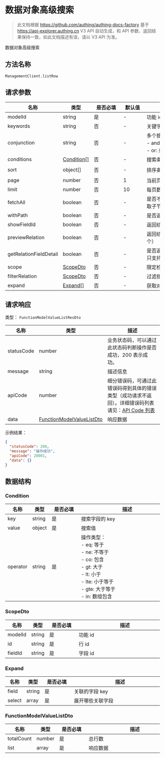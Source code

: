 # 数据对象高级搜索

<!--
  警告⚠️：
  不要直接修改该文档，
  https://github.com/Authing/authing-docs-factory
  使用该项目进行生成
-->

<LastUpdated />

> 此文档根据 https://github.com/authing/authing-docs-factory 基于 https://api-explorer.authing.cn V3 API 自动生成，和 API 参数、返回结果保持一致，如此文档描述有误，请以 V3 API 为准。

数据对象高级搜索

## 方法名称

`ManagementClient.listRow`

## 请求参数

| 名称 | 类型 | <div style="width:80px">是否必填</div> | <div style="width:60px">默认值</div> | <div style="width:300px">描述</div> | <div style="width:200px">示例值</div> |
| ---- | ---- | ---- | ---- | ---- | ---- |
| modelId | string | 是 | - | 功能 id  |  |
| keywords | string | 否 | - | 关键字  |  |
| conjunction | string | 否 | - | 多个搜索条件的关系：<br>    - and: 且<br>    - or:  或<br>      |  |
| conditions | <a href="#Condition">Condition[]</a> | 否 | - | 搜索条件  |  |
| sort | object[] | 否 | - | 排序条件  | `[{"key1":"desc"},{"key2":"asc"}]` |
| page | number | 否 | 1 | 当前页数，从 1 开始  | `1` |
| limit | number | 否 | 10 | 每页数目，最大不能超过 50，默认为 10  | `10` |
| fetchAll | boolean | 否 | - | 是否不分页返回所有（仅支持树形结构获取子节点的场景）  |  |
| withPath | boolean | 否 | - | 是否返回节点的全路径（仅支持树形结构）  |  |
| showFieldId | boolean | 否 | - | 返回结果中是否使用字段 id 作为 key  |  |
| previewRelation | boolean | 否 | - | 返回结果中是包含关联数据的预览（前三个）  |  |
| getRelationFieldDetail | boolean | 否 | - | 是否返回关联数据的详细用户信息，当前只支持用户。  |  |
| scope | <a href="#ScopeDto">ScopeDto</a> | 否 | - | 限定检索范围为被某个功能关联的部分  |  |
| filterRelation | <a href="#ScopeDto">ScopeDto</a> | 否 | - | 过滤指定关联数据  |  |
| expand | <a href="#Expand">Expand[]</a> | 否 | - | 获取对应关联数据的详细字段  |  |




## 请求响应

类型： `FunctionModelValueListResDto`

| 名称 | 类型 | 描述 |
| ---- | ---- | ---- |
| statusCode | number | 业务状态码，可以通过此状态码判断操作是否成功，200 表示成功。 |
| message | string | 描述信息 |
| apiCode | number | 细分错误码，可通过此错误码得到具体的错误类型（成功请求不返回）。详细错误码列表请见：[API Code 列表](https://api-explorer.authing.cn/?tag=group/%E5%BC%80%E5%8F%91%E5%87%86%E5%A4%87#tag/%E5%BC%80%E5%8F%91%E5%87%86%E5%A4%87/%E9%94%99%E8%AF%AF%E5%A4%84%E7%90%86/apiCode) |
| data | <a href="#FunctionModelValueListDto">FunctionModelValueListDto</a> | 响应数据 |



示例结果：

```json
{
  "statusCode": 200,
  "message": "操作成功",
  "apiCode": 20001,
  "data": {}
}
```

## 数据结构


### <a id="Condition"></a> Condition

| 名称 | 类型 | <div style="width:80px">是否必填</div> | <div style="width:300px">描述</div> | <div style="width:200px">示例值</div> |
| ---- |  ---- | ---- | ---- | ---- |
| key | string | 是 | 搜索字段的 key   |  |
| value | object | 是 | 搜索值   |  |
| operator | string | 是 | 操作类型：<br>    - eq: 等于<br>    - ne: 不等于<br>    - co: 包含<br>    - gt: 大于<br>    - lt: 小于<br>    - lte: 小于等于<br>    - gte: 大于等于<br>    - in: 数组包含<br>       |  |


### <a id="ScopeDto"></a> ScopeDto

| 名称 | 类型 | <div style="width:80px">是否必填</div> | <div style="width:300px">描述</div> | <div style="width:200px">示例值</div> |
| ---- |  ---- | ---- | ---- | ---- |
| modelId | string | 是 | 功能 id   |  |
| id | string | 是 | 行 id   |  |
| fieldId | string | 是 | 字段 id   |  |


### <a id="Expand"></a> Expand

| 名称 | 类型 | <div style="width:80px">是否必填</div> | <div style="width:300px">描述</div> | <div style="width:200px">示例值</div> |
| ---- |  ---- | ---- | ---- | ---- |
| field | string | 是 | 关联的字段 key   |  |
| select | array | 是 | 展开哪些关联字段   |  |


### <a id="FunctionModelValueListDto"></a> FunctionModelValueListDto

| 名称 | 类型 | <div style="width:80px">是否必填</div> | <div style="width:300px">描述</div> | <div style="width:200px">示例值</div> |
| ---- |  ---- | ---- | ---- | ---- |
| totalCount | number | 是 | 总行数   |  |
| list | array | 是 | 响应数据   |  |


